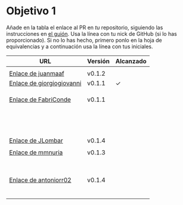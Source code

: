 # Objetivo 1

Añade en la tabla el enlace al PR en *tu* repositorio, siguiendo las
instrucciones en [el guión](http://jj.github.io/IV/documentos/proyecto/0.Repositorio). Usa
la línea con tu nick de GitHub (si lo has proporcionado). Si no lo has hecho,
primero ponlo en la hoja de equivalencias y a continuación usa la línea con tus
iniciales.

| URL                                                                                  | Versión | Alcanzado |
|--------------------------------------------------------------------------------------|---------|-----------|
| <!-- Enlace de A E S -->                                                             |         |           |
| [Enlace de juanmaaf](https://github.com/juanmaaf/MoneyController/pull/6) | v0.1.2 |           |
| [Enlace de giorgiogiovanni](https://github.com/giorgiogiovanni/PacketManager/pull/5) | v0.1.1  | ✓         |
| <!-- Enlace de juanbarearojo -->                                                     |         |           |
| <!-- Enlace de jacarmona364 -->                                                      |         |           |
| <!-- Enlace de lmchaves -->                                                          |         |           |
| [Enlace de FabriConde](https://github.com/FabriConde/IV-2024-2025/pull/4)            | v0.1.1  |           |
| <!-- Enlace de FerniCuesta -->                                                       |         |           |
| <!-- Enlace de "1E04" -->                                                            |         |           |
| <!-- Enlace de adiazcencillo -->                                                     |         |           |
| <!-- Enlace de hossam1522 -->                                                        |         |           |
| <!-- Enlace de clara99gf -->                                                         |         |           |
| <!-- Enlace de Antoniogm03 -->                                                       |         |           |
| <!-- Enlace de SantiGarvin -->                                                       |         |           |
| <!-- Enlace de evaanngiil -->                                                        |         |           |
| <!-- Enlace de blancagiron -->                                                       |         |           |
| <!-- Enlace de GaelGoncalvesAlba -->                                                 |         |           |
| <!-- Enlace de abbonno -->                                                           |         |           |
| <!-- Enlace de davidgutierrezperez -->                                               |         |           |
| <!-- Enlace de MatteoImbrosciano -->                                                 |         |           |
| <!-- Enlace de MCL-2024 -->                                                          |         |           |
| [Enlace de JLombar](https://github.com/JLombar/HorariosAutomatricula/pull/2)         | v0.1.4  |           |
| <!-- Enlace de joselopez10014 -->                                                    |         |           |
| [Enlace de mmnuria](https://github.com/mmnuria/PersonalSportCalendary/pull/6)        | v0.1.3  |           |
| <!-- Enlace de M S C -->                                                             |         |           |
| <!-- Enlace de javiernavacapa -->                                                    |         |           |
| <!-- Enlace de Carlosmapego8 -->                                                     |         |           |
| <!-- Enlace de Mario25402 -->                                                        |         |           |
| <!-- Enlace de Pablorc7 -->                                                          |         |           |
| <!-- Enlace de mrh117 -->                                                            |         |           |
| <!-- Enlace de LuRDR -->                                                             |         |           |
| <!-- Enlace de MarioRgzLpz -->                                                       |         |           |
| [Enlace de antoniorr02](https://github.com/antoniorr02/MenuConsulter/pull/3)         | v0.1.4  |           |
| <!-- Enlace de eigenric -->                                                          |         |           |
| <!-- Enlace de enger2003 -->                                                         |         |           |
| <!-- Enlace de wickeet -->                                                           |         |           |
| <!-- Enlace de ChinChainis -->                                                       |         |           |
| <!-- Enlace de anavaln -->                                                           |         |           |
| <!-- Enlace de pablotl0 -->                                                          |         |           |

